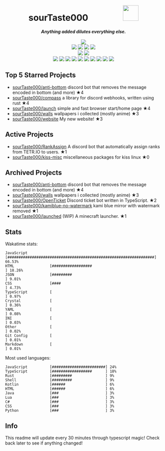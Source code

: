 <!-- deno-fmt-ignore-file -->
<h1 align="center">sourTaste000&emsp;&emsp;&emsp;&emsp;<img src="https://avatars.githubusercontent.com/u/47074495" width="50px"></h1>
<div align="center">
  <b><i>Anything added dilutes everything else.</i></b>
  <br />
  <br />
  <img src="https://img.shields.io/badge/Discord-sourTaste000%232391-ffc9e5?labelColor=4c566a&logo=Discord" />
  <br />
  <img src="https://img.shields.io/badge/-Vim-%23ffcee0?logo=Vim&labelColor=4c566a" />
  <img src="https://img.shields.io/badge/-CLion-%23ffd3da?logo=CLion&labelColor=4c566a" />
  <img src="https://img.shields.io/badge/-IntellJ IDEA-%23ec91d8?logo=IntelliJIDEA&labelColor=4c566a" />
  <img src="https://img.shields.io/badge/-Visual Studio Code-%23f4d3d5?logo=VisualStudioCode&labelColor=4c566a" />
  <br />
  <img src="https://img.shields.io/badge/-macOS-%23f69ee1?logo=macOS&labelColor=4c566a" />
  <img src="https://img.shields.io/badge/-Linux-%23ffb4ed?logo=Linux&labelColor=4c566a" />
  <br />
<img src="https://img.shields.io/badge/-TypeScript-f8edeb" />
<img src="https://img.shields.io/badge/-Rust-fae1dd" />
<img src="https://img.shields.io/badge/-JavaScript-ffd7ba" />
<img src="https://img.shields.io/badge/-other-fec5bb" />
<img src="https://img.shields.io/badge/-Shell-ffe5d9" />
<img src="https://img.shields.io/badge/-Java-fec89a" />
<img src="https://img.shields.io/badge/-Kotlin-d8e2dc" />
<img src="https://img.shields.io/badge/-HTML-ece4db" />
<img src="https://img.shields.io/badge/-Lua-e8e8e4" />
<img src="https://img.shields.io/badge/-C#-fcd5ce" />
  <br />
</div>

## Top 5 Starred Projects

- [sourTaste000/anti-bottom](https://github.com/sourTaste000/anti-bottom) discord bot that removes the message encoded in bottom (and more) ★4
- [sourTaste000/compass](https://github.com/sourTaste000/compass) a library for discord webhooks, written using rust ★4
- [sourTaste000/launch](https://github.com/sourTaste000/launch) simple and fast browser start/home page ★4
- [sourTaste000/walls](https://github.com/sourTaste000/walls) wallpapers i collected (mostly anime) ★3
- [sourTaste000/website](https://github.com/sourTaste000/website) My new website! ★3

## Active Projects

- [sourTaste000/RankAssign](https://github.com/sourTaste000/RankAssign) A discord bot that automatically assign ranks from TETR.IO to users. ★1
- [sourTaste000/kiss-misc](https://github.com/sourTaste000/kiss-misc) miscellaneous packages for kiss linux ★0

## Archived Projects

- [sourTaste000/anti-bottom](https://github.com/sourTaste000/anti-bottom) discord bot that removes the message encoded in bottom (and more) ★4
- [sourTaste000/walls](https://github.com/sourTaste000/walls) wallpapers i collected (mostly anime) ★3
- [sourTaste000/OpenTicket](https://github.com/sourTaste000/OpenTicket) Discord ticket bot written in TypeScript. ★2
- [sourTaste000/kamiblue-no-watermark](https://github.com/sourTaste000/kamiblue-no-watermark) kami blue mirror with watermark removed ★1
- [sourTaste000/launched](https://github.com/sourTaste000/launched) (WIP) A minecraft launcher. ★1

## Stats

Wakatime stats:
```
JavaScript          [##################################################################] 66.53%
HTML                [##################                                               ] 18.26%
JSON                [#########                                                        ] 9.01%
CSS                 [####                                                             ] 4.73%
TypeScript          [                                                                 ] 0.97%
Crystal             [                                                                 ] 0.36%
YAML                [                                                                 ] 0.08%
INI                 [                                                                 ] 0.03%
Other               [                                                                 ] 0.02%
Git Config          [                                                                 ] 0.01%
Markdown            [                                                                 ] 0.01%
```

Most used languages:
```
JavaScript          [########################] 24%
TypeScript          [##################      ] 18%
Rust                [#########               ] 9%
Shell               [#########               ] 9%
Kotlin              [######                  ] 6%
HTML                [######                  ] 6%
Java                [###                     ] 3%
Lua                 [###                     ] 3%
C#                  [###                     ] 3%
CSS                 [###                     ] 3%
Python              [###                     ] 3%
```

## Info

This readme will update every 30 minutes through typescript magic! Check back later to see if anything changed!
